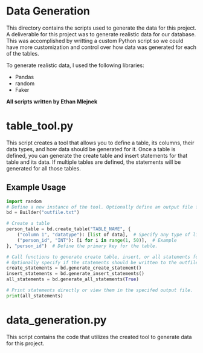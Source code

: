 # Data Generation 
This directory contains the scripts used to generate the data for this project. A deliverable for this project was to generate realistic data for our database. This was accomplished by writting a custom 
Python script so we could have more customization and control over how data was generated for each of the tables. 

To generate realistic data, I used the following libraries: 
* Pandas
* random
* Faker

**All scripts written by Ethan Mlejnek** 

# **table_tool.py** 
This script creates a tool that allows you to define a table, its columns, their data types, and how data should be generated for it. Once a table is defined, you can generate the create table and 
insert statements for that table and its data. If multiple tables are defined, the statements will be generated for all those tables. 

## Example Usage 
```python
import random
# Define a new instance of the tool. Optionally define an output file for the statements. 
bd = Builder("outfile.txt")

# Create a table
person_table = bd.create_table("TABLE_NAME", {
    ("column 1", "datatype"): [list of data],  # Specify any type of list containing data
    ("person_id", "INT"): [i for i in range(1, 50)],  # Example
}, "person_id")  # Define the primary key for the table.

# Call functions to generate create table, insert, or all statements for all defined tables.
# Optionally specify if the statements should be written to the outfile. 
create_statements = bd.generate_create_statement()
insert_statements = bd.generate_insert_statements()
all_statements = bd.generate_all_statements(True)

# Print statements directly or view them in the specifed output file.
print(all_statements) 
```

# data_generation.py 
This script contains the code that utilizes the created tool to generate data for this project. 
